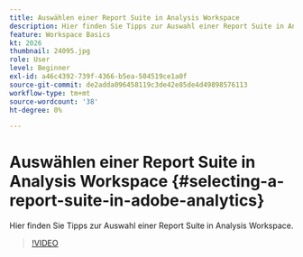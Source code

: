 ```yaml
---
title: Auswählen einer Report Suite in Analysis Workspace
description: Hier finden Sie Tipps zur Auswahl einer Report Suite in Analysis Workspace.
feature: Workspace Basics
kt: 2026
thumbnail: 24095.jpg
role: User
level: Beginner
exl-id: a46c4392-739f-4366-b5ea-504519ce1a0f
source-git-commit: de2adda096458119c3de42e85de4d49898576113
workflow-type: tm+mt
source-wordcount: '38'
ht-degree: 0%

---
```


# Auswählen einer Report Suite in Analysis Workspace {#selecting-a-report-suite-in-adobe-analytics}

Hier finden Sie Tipps zur Auswahl einer Report Suite in Analysis Workspace.

>[!VIDEO](https://video.tv.adobe.com/v/23967/?quality=12&learn=on)
